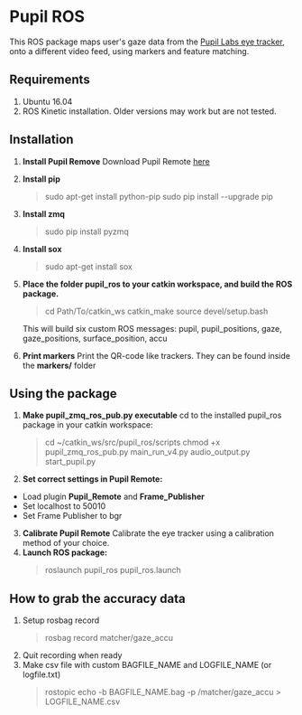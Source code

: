 # Pupil ROS
This ROS package maps user's gaze data from the [Pupil Labs eye tracker](https://pupil-labs.com/), onto a different video feed, using markers and feature matching.

## Requirements
1. Ubuntu 16.04
2. ROS Kinetic installation. Older versions may work but are not tested.

## Installation
1. **Install Pupil Remove**
    Download Pupil Remote [here](https://docs.pupil-labs.com/)
2. **Install pip**
    >sudo apt-get install python-pip
    >sudo pip install --upgrade pip
3. **Install zmq**
    >sudo pip install pyzmq
4. **Install sox**
    >sudo apt-get install sox
5. **Place the folder pupil_ros to your catkin workspace, and build the ROS package.**
    >cd Path/To/catkin_ws
    >catkin_make
    >source devel/setup.bash

    This will build six custom ROS messages: pupil, pupil_positions, gaze, gaze_positions, surface_position, accu
6. **Print markers**
    Print the QR-code like trackers. They can be found inside the **markers/** folder

## Using the package
1. **Make pupil_zmq_ros_pub.py executable**
    cd to the installed pupil_ros package in your catkin workspace:
    >cd ~/catkin_ws/src/pupil_ros/scripts
    >chmod +x pupil_zmq_ros_pub.py main_run_v4.py audio_output.py start_pupil.py
2. **Set correct settings in Pupil Remote:**
* Load plugin **Pupil_Remote** and **Frame_Publisher**
* Set localhost to 50010
* Set Frame Publisher to bgr
3. **Calibrate Pupil Remote**
    Calibrate the eye tracker using a calibration method of your choice. 
4. **Launch ROS package:**
    >roslaunch pupil_ros pupil_ros.launch

## How to grab the accuracy data
1. Setup rosbag record 
    >rosbag record matcher/gaze_accu
2. Quit recording when ready
3. Make csv file with custom BAGFILE_NAME and LOGFILE_NAME (or logfile.txt)
    >rostopic echo -b BAGFILE_NAME.bag -p /matcher/gaze_accu > LOGFILE_NAME.csv

